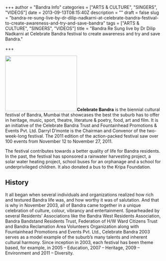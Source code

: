+++
author = "Bandra Info"
categories = ["ARTS &amp; CULTURE", "SINGERS", "VIDEOS"]
date = 2013-09-13T08:15:40Z
description = ""
draft = false
slug = "bandra-re-sung-live-by-dr-dilip-nadkarni-at-celebrate-bandra-festival-to-create-awareness-and-try-and-save-bandra"
tags = ["ARTS &amp; CULTURE", "SINGERS", "VIDEOS"]
title = "Bandra Re Sung live by Dr Dilip Nadkarni at Celebrate Bandra festival to create awareness and try and save Bandra."

+++


<p><b><img loading="lazy" class="alignright" alt="" src="https://i1.wp.com/bandra.info/wp-content/uploads/2013/04/CelebrateBandra_Logo.png" width="231" height="178" />Celebrate Bandra</b> is the biennial cultural festival of Bandra, Mumbai that showcases the best the suburb has to offer in heritage, music, sport, theatre, literature &amp; poetry, food, art and film. It is an initiative of the Celebrate Bandra Trust and Fountainhead Promotions &amp; Events Pvt. Ltd. Darryl D’monte is the Chairman and Convenor of the two-week-long festival. The 2011 edition of the action-packed festival saw over 100 events from November 12 to November 27, 2011.</p>
<p>The festival contributes towards a better quality of life for Bandra residents. In the past, the festival has sponsored a rainwater harvesting project, a solar water heating project, school buses for an orphanage and a school for underprivileged children. It also donated a bus to the Kripa Foundation.</p>
<h2>History</h2>
<p>It all began when several individuals and organizations realized how rich and textured Bandra life was, and how worthy it was of salutation. And that is why in November 2003, all of Bandra came together in a unique celebration of culture, colour, vibrancy and entertainment. Spearheaded by several Residents’ Associations like the Bandra West Residents Association, Bandra Bandstand Residents Trust, Federation of H/W Ward Citizens Trust and Bandra Reclamation Area Volunteers Organization along with Fountainhead Promotions and Events Pvt. Ltd., Celebrate Bandra 2003 serves as a model example of the suburb’s many talents and inherent cultural harmony. Since inception in 2003, each festival has been theme based, for example, in 2005 – Education, 2007 – Heritage, 2009 – Environment and 2011 – Diversity.</p>
<p>&nbsp;</p>



